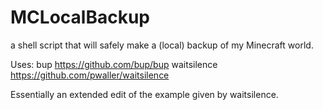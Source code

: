 # MCLocalBackup
a shell script that will safely make a (local) backup of my Minecraft world.

Uses: 
bup https://github.com/bup/bup
waitsilence https://github.com/pwaller/waitsilence

Essentially an extended edit of the example given by waitsilence.
